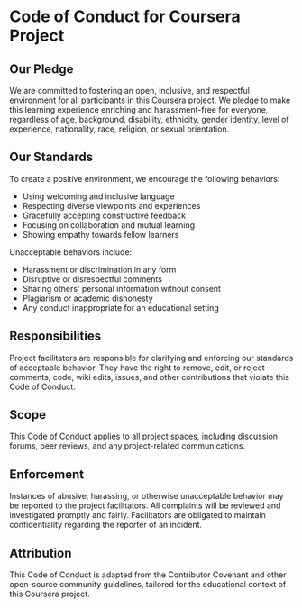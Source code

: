 # Code of Conduct for Coursera Project

## Our Pledge

We are committed to fostering an open, inclusive, and respectful environment for all participants in this Coursera project. We pledge to make this learning experience enriching and harassment-free for everyone, regardless of age, background, disability, ethnicity, gender identity, level of experience, nationality, race, religion, or sexual orientation.

## Our Standards

To create a positive environment, we encourage the following behaviors:

- Using welcoming and inclusive language
- Respecting diverse viewpoints and experiences
- Gracefully accepting constructive feedback
- Focusing on collaboration and mutual learning
- Showing empathy towards fellow learners

Unacceptable behaviors include:

- Harassment or discrimination in any form
- Disruptive or disrespectful comments
- Sharing others' personal information without consent
- Plagiarism or academic dishonesty
- Any conduct inappropriate for an educational setting

## Responsibilities

Project facilitators are responsible for clarifying and enforcing our standards of acceptable behavior. They have the right to remove, edit, or reject comments, code, wiki edits, issues, and other contributions that violate this Code of Conduct.

## Scope

This Code of Conduct applies to all project spaces, including discussion forums, peer reviews, and any project-related communications.

## Enforcement

Instances of abusive, harassing, or otherwise unacceptable behavior may be reported to the project facilitators. All complaints will be reviewed and investigated promptly and fairly. Facilitators are obligated to maintain confidentiality regarding the reporter of an incident.

## Attribution

This Code of Conduct is adapted from the Contributor Covenant and other open-source community guidelines, tailored for the educational context of this Coursera project.
